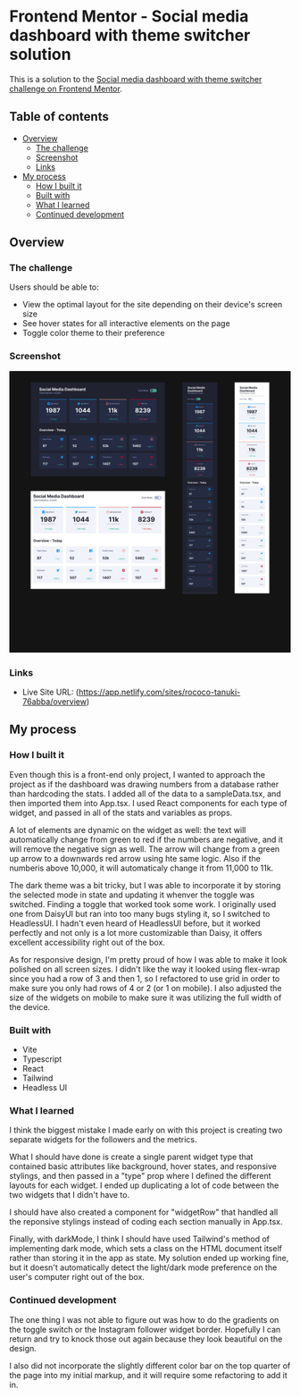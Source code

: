 # Frontend Mentor - Social media dashboard with theme switcher solution

This is a solution to the [Social media dashboard with theme switcher challenge on Frontend Mentor](https://www.frontendmentor.io/challenges/social-media-dashboard-with-theme-switcher-6oY8ozp_H).

## Table of contents

- [Overview](#overview)
  - [The challenge](#the-challenge)
  - [Screenshot](#screenshot)
  - [Links](#links)
- [My process](#my-process)
  - [How I built it](#how-i-built-it)
  - [Built with](#built-with)
  - [What I learned](#what-i-learned)
  - [Continued development](#continued-development)

## Overview

### The challenge

Users should be able to:

- View the optimal layout for the site depending on their device's screen size
- See hover states for all interactive elements on the page
- Toggle color theme to their preference

### Screenshot

![Screenshot](./screenshot.png)

### Links

- Live Site URL: (https://app.netlify.com/sites/rococo-tanuki-76abba/overview)

## My process

### How I built it

Even though this is a front-end only project, I wanted to approach the project as if the dashboard was drawing numbers from a database rather than hardcoding the stats. I added all of the data to a sampleData.tsx, and then imported them into App.tsx. I used React components for each type of widget, and passed in all of the stats and variables as props.

A lot of elements are dynamic on the widget as well: the text will automatically change from green to red if the numbers are negative, and it will remove the negative sign as well. The arrow will change from a green up arrow to a downwards red arrow using hte same logic. Also if the numberis above 10,000, it will automaticaly change it from 11,000 to 11k.

The dark theme was a bit tricky, but I was able to incorporate it by storing the selected mode in state and updating it whenver the toggle was switched. Finding a toggle that worked took some work. I originally used one from DaisyUI but ran into too many bugs styling it, so I switched to HeadlessUI. I hadn't even heard of HeadlessUI before, but it worked perfectly and not only is a lot more customizable than Daisy, it offers excellent accessibility right out of the box.

As for responsive design, I'm pretty proud of how I was able to make it look polished on all screen sizes. I didn't like the way it looked using flex-wrap since you had a row of 3 and then 1, so I refactored to use grid in order to make sure you only had rows of 4 or 2 (or 1 on mobile). I also adjusted the size of the widgets on mobile to make sure it was utilizing the full width of the device.

### Built with

- Vite
- Typescript
- React
- Tailwind
- Headless UI

### What I learned

I think the biggest mistake I made early on with this project is creating two separate widgets for the followers and the metrics.

What I should have done is create a single parent widget type that contained basic attributes like background, hover states, and responsive stylings, and then passed in a "type" prop where I defined the different layouts for each widget. I ended up duplicating a lot of code between the two widgets that I didn't have to.

I should have also created a component for "widgetRow" that handled all the reponsive stylings instead of coding each section manually in App.tsx.

Finally, with darkMode, I think I should have used Tailwind's method of implementing dark mode, which sets a class on the HTML document itself rather than storing it in the app as state. My solution ended up working fine, but it doesn't automatically detect the light/dark mode preference on the user's computer right out of the box.

### Continued development

The one thing I was not able to figure out was how to do the gradients on the toggle switch or the Instagram follower widget border. Hopefully I can return and try to knock those out again because they look beautiful on the design.

I also did not incorporate the slightly different color bar on the top quarter of the page into my initial markup, and it will require some refactoring to add it in.
